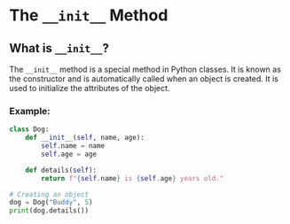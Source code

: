 # The `__init__` Method

## What is `__init__`?
The `__init__` method is a special method in Python classes. It is known as the constructor and is automatically called when an object is created. It is used to initialize the attributes of the object.

### Example:
```python
class Dog:
    def __init__(self, name, age):
        self.name = name
        self.age = age

    def details(self):
        return f"{self.name} is {self.age} years old."

# Creating an object
dog = Dog("Buddy", 5)
print(dog.details())
```
